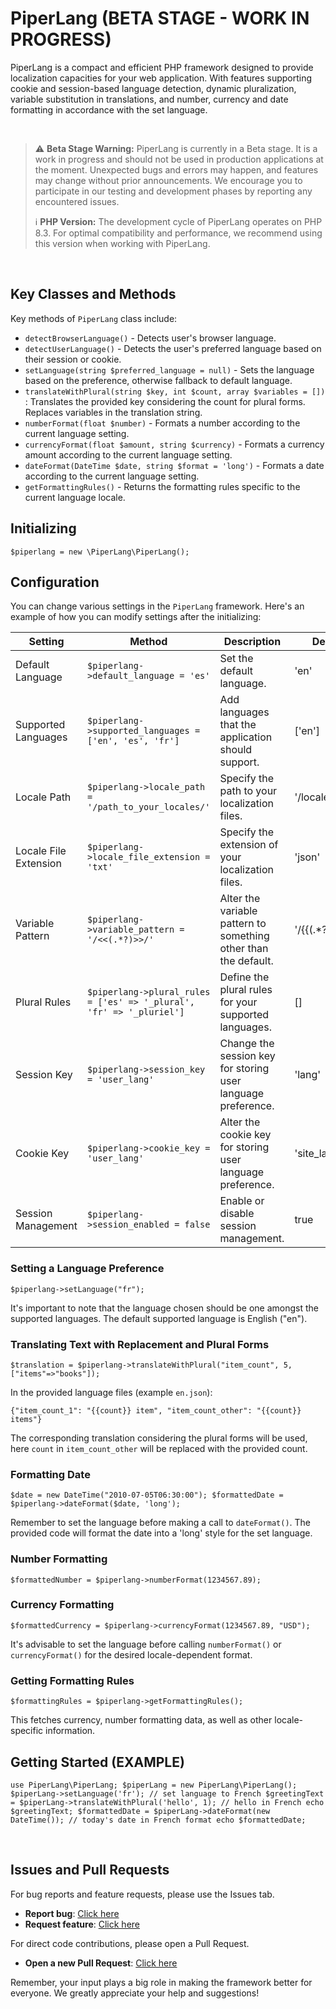 # PiperLang (BETA STAGE - WORK IN PROGRESS)
PiperLang is a compact and efficient PHP framework designed to provide localization capacities for your web application. With features supporting cookie and session-based language detection, dynamic pluralization, variable substitution in translations, and number, currency and date formatting in accordance with the set language.

<br>

> :warning: **Beta Stage Warning:** PiperLang is currently in a Beta stage. It is a work in progress and should not be used in production applications at the moment. Unexpected bugs and errors may happen, and features may change without prior announcements. We encourage you to participate in our testing and development phases by reporting any encountered issues.
>
> :information_source: **PHP Version:** The development cycle of PiperLang operates on PHP 8.3. For optimal compatibility and performance, we recommend using this version when working with PiperLang.

<br>

## Key Classes and Methods
Key methods of `PiperLang` class include:

* `detectBrowserLanguage()` - Detects user's browser language.
* `detectUserLanguage()` - Detects the user's preferred language based on their session or cookie.
* `setLanguage(string $preferred_language = null)` - Sets the language based on the preference, otherwise fallback to default language.
* `translateWithPlural(string $key, int $count, array $variables = [])` : Translates the provided key considering the count for plural forms. Replaces variables in the translation string.
* `numberFormat(float $number)` - Formats a number according to the current language setting.
* `currencyFormat(float $amount, string $currency)` - Formats a currency amount according to the current language setting.
* `dateFormat(DateTime $date, string $format = 'long')` - Formats a date according to the current language setting.
* `getFormattingRules()` - Returns the formatting rules specific to the current language locale.

## Initializing
```$piperlang = new \PiperLang\PiperLang();```

## Configuration
You can change various settings in the `PiperLang` framework. Here's an example of how you can modify settings after the initializing:

| Setting | Method  | Description | Default |
| --- | --- | --- | --- |
| Default Language | `$piperlang->default_language = 'es'` | Set the default language. | 'en' |
| Supported Languages | `$piperlang->supported_languages = ['en', 'es', 'fr']` | Add languages that the application should support. | ['en'] |
| Locale Path | `$piperlang->locale_path = '/path_to_your_locales/'` | Specify the path to your localization files. | '/locales/' |
| Locale File Extension | `$piperlang->locale_file_extension = 'txt'` | Specify the extension of your localization files. | 'json' |
| Variable Pattern | `$piperlang->variable_pattern = '/<<(.*?)>>/'` | Alter the variable pattern to something other than the default. | '/{{(.*?)}}/' |
| Plural Rules | `$piperlang->plural_rules = ['es' => '_plural', 'fr' => '_pluriel']` | Define the plural rules for your supported languages. | [] |
| Session Key | `$piperlang->session_key = 'user_lang'` | Change the session key for storing user language preference. | 'lang' |
| Cookie Key | `$piperlang->cookie_key = 'user_lang'` | Alter the cookie key for storing user language preference. | 'site_language' |
| Session Management | `$piperlang->session_enabled = false` | Enable or disable session management. | true |

### Setting a Language Preference
```$piperlang->setLanguage("fr");```

It's important to note that the language chosen should be one amongst the supported languages. The default supported language is English ("en").

### Translating Text with Replacement and Plural Forms
```$translation = $piperlang->translateWithPlural("item_count", 5, ["items"=>"books"]);```

In the provided language files (example `en.json`):

    {"item_count_1": "{{count}} item", "item_count_other": "{{count}} items"}

The corresponding translation considering the plural forms will be used, here `count` in `item_count_other` will be replaced with the provided count.

### Formatting Date
```$date = new DateTime("2010-07-05T06:30:00"); $formattedDate = $piperlang->dateFormat($date, 'long');```

Remember to set the language before making a call to `dateFormat()`. The provided code will format the date into a 'long' style for the set language.

### Number Formatting 
```$formattedNumber = $piperlang->numberFormat(1234567.89);```

### Currency Formatting
```$formattedCurrency = $piperlang->currencyFormat(1234567.89, "USD");```

It's advisable to set the language before calling `numberFormat()` or `currencyFormat()` for the desired locale-dependent format.

### Getting Formatting Rules
```$formattingRules = $piperlang->getFormattingRules();```

This fetches currency, number formatting data, as well as other locale-specific information.

## Getting Started (EXAMPLE)
```use PiperLang\PiperLang; $piperLang = new PiperLang\PiperLang(); $piperLang->setLanguage('fr'); // set language to French $greetingText = $piperLang->translateWithPlural('hello', 1); // hello in French echo $greetingText; $formattedDate = $piperLang->dateFormat(new DateTime()); // today's date in French format echo $formattedDate;```

<br>

## Issues and Pull Requests

For bug reports and feature requests, please use the Issues tab.

* **Report bug**: [Click here](https://github.com/JacobJoergensen/PiperLang/issues/)
* **Request feature**: [Click here](https://github.com/JacobJoergensen/PiperLang/issues/)

For direct code contributions, please open a Pull Request.

* **Open a new Pull Request**: [Click here](https://github.com/JacobJoergensen/PiperLang/compare)

Remember, your input plays a big role in making the framework better for everyone. We greatly appreciate your help and suggestions!

<br>
